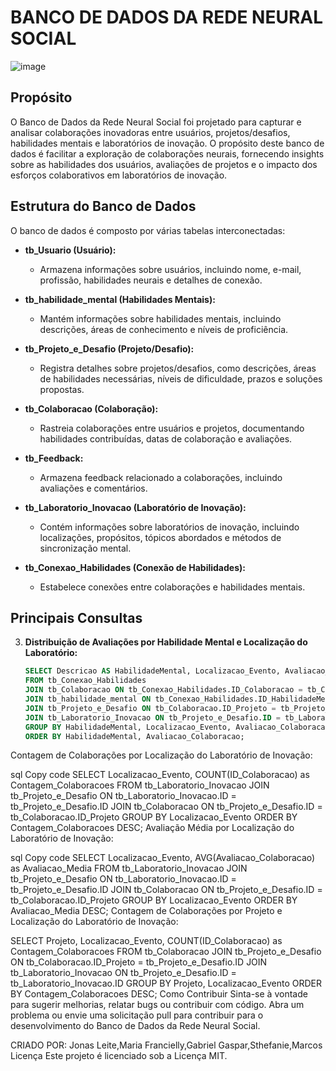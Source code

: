 # BANCO DE DADOS DA REDE NEURAL SOCIAL
![image](https://github.com/JonasLeiteProgramador/Rede-Neural-Social/assets/139612792/cdc78483-483c-4090-b03b-cfb5115dbafc)


## Propósito

O Banco de Dados da Rede Neural Social foi projetado para capturar e analisar colaborações inovadoras entre usuários, projetos/desafios, habilidades mentais e laboratórios de inovação. O propósito deste banco de dados é facilitar a exploração de colaborações neurais, fornecendo insights sobre as habilidades dos usuários, avaliações de projetos e o impacto dos esforços colaborativos em laboratórios de inovação.

## Estrutura do Banco de Dados

O banco de dados é composto por várias tabelas interconectadas:

- **tb_Usuario (Usuário):**
  - Armazena informações sobre usuários, incluindo nome, e-mail, profissão, habilidades neurais e detalhes de conexão.

- **tb_habilidade_mental (Habilidades Mentais):**
  - Mantém informações sobre habilidades mentais, incluindo descrições, áreas de conhecimento e níveis de proficiência.

- **tb_Projeto_e_Desafio (Projeto/Desafio):**
  - Registra detalhes sobre projetos/desafios, como descrições, áreas de habilidades necessárias, níveis de dificuldade, prazos e soluções propostas.

- **tb_Colaboracao (Colaboração):**
  - Rastreia colaborações entre usuários e projetos, documentando habilidades contribuídas, datas de colaboração e avaliações.

- **tb_Feedback:**
  - Armazena feedback relacionado a colaborações, incluindo avaliações e comentários.

- **tb_Laboratorio_Inovacao (Laboratório de Inovação):**
  - Contém informações sobre laboratórios de inovação, incluindo localizações, propósitos, tópicos abordados e métodos de sincronização mental.

- **tb_Conexao_Habilidades (Conexão de Habilidades):**
  - Estabelece conexões entre colaborações e habilidades mentais.

## Principais Consultas

3. **Distribuição de Avaliações por Habilidade Mental e Localização do Laboratório:**
   ```sql
   SELECT Descricao AS HabilidadeMental, Localizacao_Evento, Avaliacao_Colaboracao, COUNT(ID_Colaboracao) as Contagem_Colaboracoes
   FROM tb_Conexao_Habilidades
   JOIN tb_Colaboracao ON tb_Conexao_Habilidades.ID_Colaboracao = tb_Colaboracao.ID
   JOIN tb_habilidade_mental ON tb_Conexao_Habilidades.ID_HabilidadeMental = tb_habilidade_mental.ID
   JOIN tb_Projeto_e_Desafio ON tb_Colaboracao.ID_Projeto = tb_Projeto_e_Desafio.ID
   JOIN tb_Laboratorio_Inovacao ON tb_Projeto_e_Desafio.ID = tb_Laboratorio_Inovacao.ID
   GROUP BY HabilidadeMental, Localizacao_Evento, Avaliacao_Colaboracao
   ORDER BY HabilidadeMental, Avaliacao_Colaboracao;
Contagem de Colaborações por Localização do Laboratório de Inovação:

sql
Copy code
SELECT Localizacao_Evento, COUNT(ID_Colaboracao) as Contagem_Colaboracoes
FROM tb_Laboratorio_Inovacao
JOIN tb_Projeto_e_Desafio ON tb_Laboratorio_Inovacao.ID = tb_Projeto_e_Desafio.ID
JOIN tb_Colaboracao ON tb_Projeto_e_Desafio.ID = tb_Colaboracao.ID_Projeto
GROUP BY Localizacao_Evento
ORDER BY Contagem_Colaboracoes DESC;
Avaliação Média por Localização do Laboratório de Inovação:

sql
Copy code
SELECT Localizacao_Evento, AVG(Avaliacao_Colaboracao) as Avaliacao_Media
FROM tb_Laboratorio_Inovacao
JOIN tb_Projeto_e_Desafio ON tb_Laboratorio_Inovacao.ID = tb_Projeto_e_Desafio.ID
JOIN tb_Colaboracao ON tb_Projeto_e_Desafio.ID = tb_Colaboracao.ID_Projeto
GROUP BY Localizacao_Evento
ORDER BY Avaliacao_Media DESC;
Contagem de Colaborações por Projeto e Localização do Laboratório de Inovação:


SELECT Projeto, Localizacao_Evento, COUNT(ID_Colaboracao) as Contagem_Colaboracoes
FROM tb_Colaboracao
JOIN tb_Projeto_e_Desafio ON tb_Colaboracao.ID_Projeto = tb_Projeto_e_Desafio.ID
JOIN tb_Laboratorio_Inovacao ON tb_Projeto_e_Desafio.ID = tb_Laboratorio_Inovacao.ID
GROUP BY Projeto, Localizacao_Evento
ORDER BY Contagem_Colaboracoes DESC;
Como Contribuir
Sinta-se à vontade para sugerir melhorias, relatar bugs ou contribuir com código. Abra um problema ou envie uma solicitação pull para contribuir para o desenvolvimento do Banco de Dados da Rede Neural Social.

CRIADO POR: Jonas Leite,Maria Francielly,Gabriel Gaspar,Sthefanie,Marcos
Licença
Este projeto é licenciado sob a Licença MIT.

